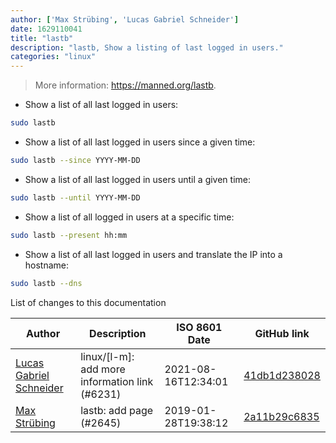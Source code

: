 ```yaml
---
author: ['Max Strübing', 'Lucas Gabriel Schneider']
date: 1629110041
title: "lastb"
description: "lastb, Show a listing of last logged in users."
categories: "linux"
---
```

> More information: <https://manned.org/lastb>.

- Show a list of all last logged in users:

```bash
sudo lastb
```

- Show a list of all last logged in users since a given time:

```bash
sudo lastb --since YYYY-MM-DD
```

- Show a list of all last logged in users until a given time:

```bash
sudo lastb --until YYYY-MM-DD
```

- Show a list of all logged in users at a specific time:

```bash
sudo lastb --present hh:mm
```

- Show a list of all last logged in users and translate the IP into a hostname:

```bash
sudo lastb --dns
```
List of changes to this documentation


Author | Description | ISO 8601 Date | GitHub link
------|-----|-----|-----
[Lucas Gabriel Schneider](mailto:casdpa@gmail.com) | linux/[l-m]: add more information link (#6231) | 2021-08-16T12:34:01 | [41db1d238028](https://github.com/tldr-pages/tldr/commit/41db1d2380286234a89aaa2131d8e1d1c531b850)
[Max Strübing](mailto:mxstrbng@gmail.com) | lastb: add page (#2645) | 2019-01-28T19:38:12 | [2a11b29c6835](https://github.com/tldr-pages/tldr/commit/2a11b29c6835589a0d446e9e3f17aa82eb4ea622)

